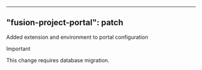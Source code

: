 
---
"fusion-project-portal": patch
--- 
Added extension and environment to portal configuration


> [!IMPORTANT]  
> This change requires database migration.
